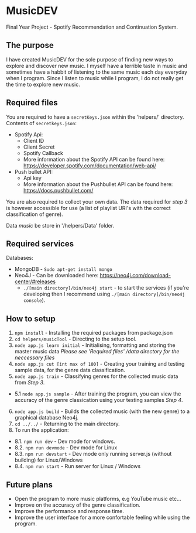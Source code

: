 # MusicDEV
Final Year Project - Spotify Recommendation and Continuation System.

## The purpose
I have created MusicDEV for the sole purpose of finding new ways to explore and discover new music. I myself have a terrible taste in music and sometimes have a habbit of listening to the same music each day everyday when I program. Since I listen to music while I program, I do not really get the time to explore new music. 

## Required files
You are required to have a `secretKeys.json` within the 'helpers/' directory.
Contents of `secretkeys.json`:
 - Spotify Api:
   - Client ID
   - Client Secret
   - Spotify Callback
   - More information about the Spotify API can be found here: https://developer.spotify.com/documentation/web-api/
 - Push bullet API:
   - Api key
   - More information about the Pushbullet API can be found here: https://docs.pushbullet.com/
   
You are also required to collect your own data. The data required for *step 3* is however accessible for use (a list of playlist URI's with the correct classification of genre).

Data *music* be store in '/helpers/Data' folder.

## Required services
Databases:
  - MongoDB - `Sudo apt-get install mongo`
  - Neo4J - Can be downloaded here: https://neo4j.com/download-center/#releases
    - `./[main directory]/bin/neo4j start` - to start the services (if you're developing then I recommend using `./[main directory]/bin/neo4j console`).

## How to setup
  1. `npm install` - Installing the required packages from package.json
  2. `cd helpers/musicTool` - Directing to the setup tool.
  3. `node app.js learn initial` - Initialising, formatting and storing the master music data *Please see 'Required files' /data directory for the neccessary files*
  4. `node app.js cut [int max of 100]` - Creating your training and testing sample data, for the genre data classification.
  5. `node app.js train` - Classifying genres for the collected music data from *Step 3*.
  - 5.1 `node app.js sample` - After training the program, you can view the accuracy of the genre classication using your testing samples *Step 4*.
  6. `node app.js build` - Builds the collected music (with the new genre) to a graphical database Neo4j.
  7. `cd ../../` - Returning to the main directory.
  8. To run the application:
  - 8.1. `npm run dev` - Dev mode for windows.
  - 8.2. `npm run devmode` - Dev mode for Linux
  - 8.3. `npm run devstart` - Dev mode only running server.js (without building) for Linux/Windows 
  - 8.4. `npm run start` - Run server for Linux / Windows
    
## Future plans
  - Open the program to more music platforms, e.g YouTube music etc...
  - Improve on the accuracy of the genre classification.
  - Improve the performance and response time.
  - Improve the user interface for a more confortable feeling while using the program.
